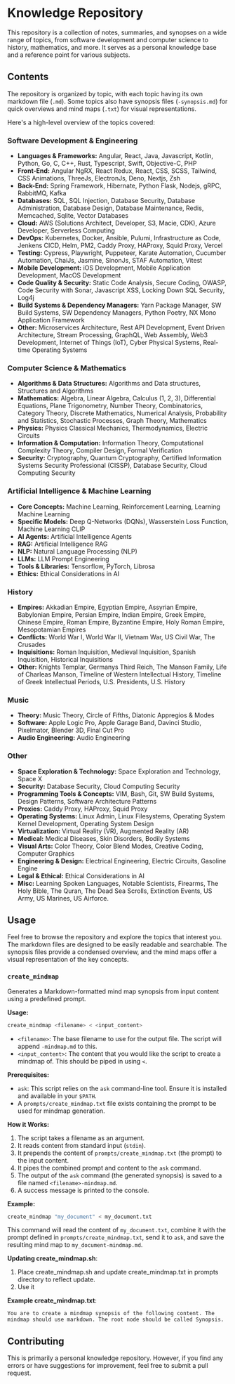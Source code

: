 # Knowledge Repository

This repository is a collection of notes, summaries, and synopses on a wide range of topics, from software development and computer science to history, mathematics, and more. It serves as a personal knowledge base and a reference point for various subjects.

## Contents

The repository is organized by topic, with each topic having its own markdown file (`.md`). Some topics also have synopsis files (`-synopsis.md`) for quick overviews and mind maps (`.txt`) for visual representations.

Here's a high-level overview of the topics covered:

### Software Development & Engineering

*   **Languages & Frameworks:** Angular, React, Java, Javascript, Kotlin, Python, Go, C, C++, Rust, Typescript, Swift, Objective-C, PHP
*   **Front-End:** Angular NgRX, React Redux, React, CSS, SCSS, Tailwind, CSS Animations, ThreeJs, ElectronJs, Deno, Nextjs, Zsh
*   **Back-End:** Spring Framework, Hibernate, Python Flask, Nodejs, gRPC, RabbitMQ, Kafka
*   **Databases:** SQL, SQL Injection, Database Security, Database Administration, Database Design, Database Maintenance, Redis, Memcached, Sqlite, Vector Databases
*   **Cloud:** AWS (Solutions Architect, Developer, S3, Macie, CDK), Azure Developer, Serverless Computing
*   **DevOps:** Kubernetes, Docker, Ansible, Pulumi, Infrastructure as Code, Jenkens CICD, Helm, PM2, Caddy Proxy, HAProxy, Squid Proxy, Vercel
*   **Testing:** Cypress, Playwright, Puppeteer, Karate Automation, Cucumber Automation, ChaiJs, Jasmine, SinonJs, STAF Automation, Vitest
*   **Mobile Development:** iOS Development, Mobile Application Development, MacOS Development
*   **Code Quality & Security:** Static Code Analysis, Secure Coding, OWASP, Code Security with Sonar, Javascript XSS, Locking Down SQL Security, Log4j
*   **Build Systems & Dependency Managers:** Yarn Package Manager, SW Build Systems, SW Dependency Managers, Python Poetry, NX Mono Application Framework
*   **Other:** Microservices Architecture, Rest API Development, Event Driven Architecture, Stream Processing, GraphQL, Web Assembly, Web3 Development, Internet of Things (IoT), Cyber Physical Systems, Real-time Operating Systems

### Computer Science & Mathematics

*   **Algorithms & Data Structures:** Algorithms and Data structures, Structures and Algorithms
*   **Mathematics:** Algebra, Linear Algebra, Calculus (1, 2, 3), Differential Equations, Plane Trigonometry, Number Theory, Combinatorics, Category Theory, Discrete Mathematics, Numerical Analysis, Probability and Statistics, Stochastic Processes, Graph Theory, Mathematics
*   **Physics:** Physics Classical Mechanics, Thermodynamics, Electric Circuits
*   **Information & Computation:** Information Theory, Computational Complexity Theory, Compiler Design, Formal Verification
*   **Security:** Cryptography, Quantum Cryptography, Certified Information Systems Security Professional (CISSP), Database Security, Cloud Computing Security

### Artificial Intelligence & Machine Learning

*   **Core Concepts:** Machine Learning, Reinforcement Learning, Learning Machine Learning
*   **Specific Models:** Deep Q-Networks (DQNs), Wasserstein Loss Function, Machine Learning CLIP
*   **AI Agents:** Artificial Intelligence Agents
*   **RAG:** Artificial Intelligence RAG
*   **NLP:** Natural Language Processing (NLP)
*   **LLMs:** LLM Prompt Engineering
*   **Tools & Libraries:** Tensorflow, PyTorch, Librosa
*   **Ethics:** Ethical Considerations in AI

### History

*   **Empires:** Akkadian Empire, Egyptian Empire, Assyrian Empire, Babylonian Empire, Persian Empire, Indian Empire, Greek Empire, Chinese Empire, Roman Empire, Byzantine Empire, Holy Roman Empire, Mesopotamian Empires
*   **Conflicts:** World War I, World War II, Vietnam War, US Civil War, The Crusades
*   **Inquisitions:** Roman Inquisition, Medieval Inquisition, Spanish Inquisition, Historical Inquisitions
*   **Other:** Knights Templar, Germanys Third Reich, The Manson Family, Life of Charleas Manson, Timeline of Western Intellectual History, Timeline of Greek Intellectual Periods, U.S. Presidents, U.S. History

### Music

*   **Theory:** Music Theory, Circle of Fifths, Diatonic Appregios & Modes
*   **Software:** Apple Logic Pro, Apple Garage Band, Davinci Studio, Pixelmator, Blender 3D, Final Cut Pro
*   **Audio Engineering:** Audio Engineering

### Other

*   **Space Exploration & Technology:** Space Exploration and Technology, Space X
*   **Security:** Database Security, Cloud Computing Security
*   **Programming Tools & Concepts:** VIM, Bash, Git, SW Build Systems, Design Patterns, Software Architecture Patterns
*   **Proxies:** Caddy Proxy, HAProxy, Squid Proxy
*   **Operating Systems:** Linux Admin, Linux Filesystems, Operating System Kernel Development, Operating System Design
*   **Virtualization:** Virtual Reality (VR), Augmented Reality (AR)
*   **Medical:** Medical Diseases, Skin Disorders, Bodily Systems
*   **Visual Arts:** Color Theory, Color Blend Modes, Creative Coding, Computer Graphics
*   **Engineering & Design:** Electrical Engineering, Electric Circuits, Gasoline Engine
*   **Legal & Ethical:** Ethical Considerations in AI
*   **Misc:** Learning Spoken Languages, Notable Scientists, Firearms, The Holy Bible, The Quran, The Dead Sea Scrolls, Extinction Events, US Army, US Marines, US Airforce.

## Usage

Feel free to browse the repository and explore the topics that interest you. The markdown files are designed to be easily readable and searchable.  The synopsis files provide a condensed overview, and the mind maps offer a visual representation of the key concepts.

### `create_mindmap`

Generates a Markdown-formatted mind map synopsis from input content using a predefined prompt.

**Usage:**

```bash
create_mindmap <filename> < <input_content>
```

*   `<filename>`:  The base filename to use for the output file. The script will append `-mindmap.md` to this.
*   `<input_content>`: The content that you would like the script to create a mindmap of.  This should be piped in using `<`.

**Prerequisites:**

*   `ask`:  This script relies on the `ask` command-line tool. Ensure it is installed and available in your `$PATH`.
*   A `prompts/create_mindmap.txt` file exists containing the prompt to be used for mindmap generation.

**How it Works:**

1.  The script takes a filename as an argument.
2.  It reads content from standard input (`stdin`).
3.  It prepends the content of `prompts/create_mindmap.txt` (the prompt) to the input content.
4.  It pipes the combined prompt and content to the `ask` command.
5.  The output of the `ask` command (the generated synopsis) is saved to a file named `<filename>-mindmap.md`.
6.  A success message is printed to the console.

**Example:**

```bash
create_mindmap "my_document" < my_document.txt
```

This command will read the content of `my_document.txt`, combine it with the prompt defined in `prompts/create_mindmap.txt`, send it to `ask`, and save the resulting mind map to `my_document-mindmap.md`.

**Updating create_mindmap.sh**:
1. Place create_mindmap.sh and update create_mindmap.txt in prompts directory to reflect update.
2.  Use it

**Example create_mindmap.txt**:
```
You are to create a mindmap synopsis of the following content. The mindmap should use markdown. The root node should be called Synopsis.
```

## Contributing

This is primarily a personal knowledge repository. However, if you find any errors or have suggestions for improvement, feel free to submit a pull request.
